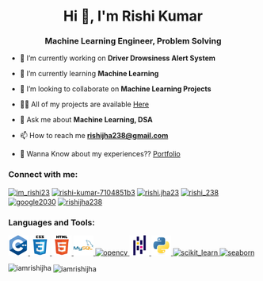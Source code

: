 <h1 align="center">Hi 👋, I'm Rishi Kumar</h1>
<h3 align="center">Machine Learning Engineer, Problem Solving</h3>

- 🔭 I’m currently working on **Driver Drowsiness Alert System**

- 🌱 I’m currently learning **Machine Learning**

- 👯 I’m looking to collaborate on **Machine Learning Projects**

- 👨‍💻 All of my projects are available [Here](https://github.com/iAmRishijha?tab=repositories)

- 💬 Ask me about **Machine Learning, DSA**

- 📫 How to reach me **rishijha238@gmail.com**

- 📄 Wanna Know about my experiences?? [Portfolio](https://iamrishijha.github.io/portfolio/)

<h3 align="left">Connect with me:</h3>
<p align="left">
<a href="https://twitter.com/im_rishi23" target="blank"><img align="center" src="https://raw.githubusercontent.com/rahuldkjain/github-profile-readme-generator/master/src/images/icons/Social/twitter.svg" alt="im_rishi23" height="30" width="40" /></a>
<a href="https://linkedin.com/in/rishi-kumar-7104851b3" target="blank"><img align="center" src="https://raw.githubusercontent.com/rahuldkjain/github-profile-readme-generator/master/src/images/icons/Social/linked-in-alt.svg" alt="rishi-kumar-7104851b3" height="30" width="40" /></a>
<a href="https://instagram.com/rishi.jha23" target="blank"><img align="center" src="https://raw.githubusercontent.com/rahuldkjain/github-profile-readme-generator/master/src/images/icons/Social/instagram.svg" alt="rishi.jha23" height="30" width="40" /></a>
<a href="https://www.codechef.com/users/rishi_238" target="blank"><img align="center" src="https://cdn.jsdelivr.net/npm/simple-icons@3.1.0/icons/codechef.svg" alt="rishi_238" height="30" width="40" /></a>
<a href="https://www.leetcode.com/google2030" target="blank"><img align="center" src="https://raw.githubusercontent.com/rahuldkjain/github-profile-readme-generator/master/src/images/icons/Social/leet-code.svg" alt="google2030" height="30" width="40" /></a>
<a href="https://auth.geeksforgeeks.org/user/rishijha238" target="blank"><img align="center" src="https://raw.githubusercontent.com/rahuldkjain/github-profile-readme-generator/master/src/images/icons/Social/geeks-for-geeks.svg" alt="rishijha238" height="30" width="40" /></a>
</p>

<h3 align="left">Languages and Tools:</h3>
<p align="left"> <a href="https://www.w3schools.com/cpp/" target="_blank" rel="noreferrer"> <img src="https://raw.githubusercontent.com/devicons/devicon/master/icons/cplusplus/cplusplus-original.svg" alt="cplusplus" width="40" height="40"/> </a> <a href="https://www.w3schools.com/css/" target="_blank" rel="noreferrer"> <img src="https://raw.githubusercontent.com/devicons/devicon/master/icons/css3/css3-original-wordmark.svg" alt="css3" width="40" height="40"/> </a> <a href="https://www.w3.org/html/" target="_blank" rel="noreferrer"> <img src="https://raw.githubusercontent.com/devicons/devicon/master/icons/html5/html5-original-wordmark.svg" alt="html5" width="40" height="40"/> </a> <a href="https://www.mysql.com/" target="_blank" rel="noreferrer"> <img src="https://raw.githubusercontent.com/devicons/devicon/master/icons/mysql/mysql-original-wordmark.svg" alt="mysql" width="40" height="40"/> </a> <a href="https://opencv.org/" target="_blank" rel="noreferrer"> <img src="https://www.vectorlogo.zone/logos/opencv/opencv-icon.svg" alt="opencv" width="40" height="40"/> </a> <a href="https://pandas.pydata.org/" target="_blank" rel="noreferrer"> <img src="https://raw.githubusercontent.com/devicons/devicon/2ae2a900d2f041da66e950e4d48052658d850630/icons/pandas/pandas-original.svg" alt="pandas" width="40" height="40"/> </a> <a href="https://www.python.org" target="_blank" rel="noreferrer"> <img src="https://raw.githubusercontent.com/devicons/devicon/master/icons/python/python-original.svg" alt="python" width="40" height="40"/> </a> <a href="https://scikit-learn.org/" target="_blank" rel="noreferrer"> <img src="https://upload.wikimedia.org/wikipedia/commons/0/05/Scikit_learn_logo_small.svg" alt="scikit_learn" width="40" height="40"/> </a> <a href="https://seaborn.pydata.org/" target="_blank" rel="noreferrer"> <img src="https://seaborn.pydata.org/_images/logo-mark-lightbg.svg" alt="seaborn" width="40" height="40"/> </a> </p>

<p><img align="left" src="https://github-readme-stats.vercel.app/api/top-langs?username=iamrishijha&show_icons=true&locale=en&layout=compact" alt="iamrishijha" /></p>

<p>&nbsp;<img align="center" src="https://github-readme-stats.vercel.app/api?username=iamrishijha&show_icons=true&locale=en" alt="iamrishijha" /></p>
